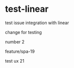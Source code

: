 # test-linear
test issue integration with linear


change for testing


number 2



feature/spa-19


test ux 21
